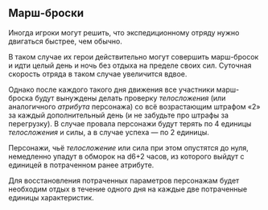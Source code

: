 ## Марш-броски

Иногда игроки могут решить, что экспедиционному отряду нужно двигаться быстрее, чем обычно.

В таком случае их герои действительно могут совершить марш-бросок и идти целый день и ночь без отдыха на пределе своих сил. Суточная скорость отряда в таком случае увеличится вдвое.

Однако после каждого такого дня движения все участники марш-броска будут вынуждены делать проверку *телосложения* (или аналогичного *атрибута* персонажа) со всё возрастающим штрафом «2» за каждый дополнительный день (и не забудьте про штрафы за перегрузку). В случае провала персонажи будут терять по 4 единицы *телосложения* и силы, а в случае успеха — по 2 единицы.

Персонажи, чьё *телосложение* или сила при этом опустятся до нуля, немедленно упадут в обморок на d6+2 часов, из которого выйдут с единицей в потраченном ранее атрибуте.

Для восстановления потраченных параметров персонажам будет необходим отдых в течение одного дня на каждые две потраченные единицы характеристик.